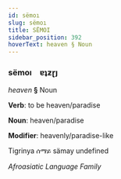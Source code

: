 ```yaml
---
id: sëmoı
slug: sëmoı
title: SËMOI
sidebar_position: 392
hoverText: heaven § Noun
---
```


### sëmoı&emsp;<span kind="abugida">ɐʇƶɽȷ</span>

*heaven* **§** Noun

**Verb**: to be heaven/paradise

**Noun**: heaven/paradise

**Modifier**: heavenly/paradise-like

Tigrinya ሰማይ sämay undefined

*Afroasiatic Language Family*
